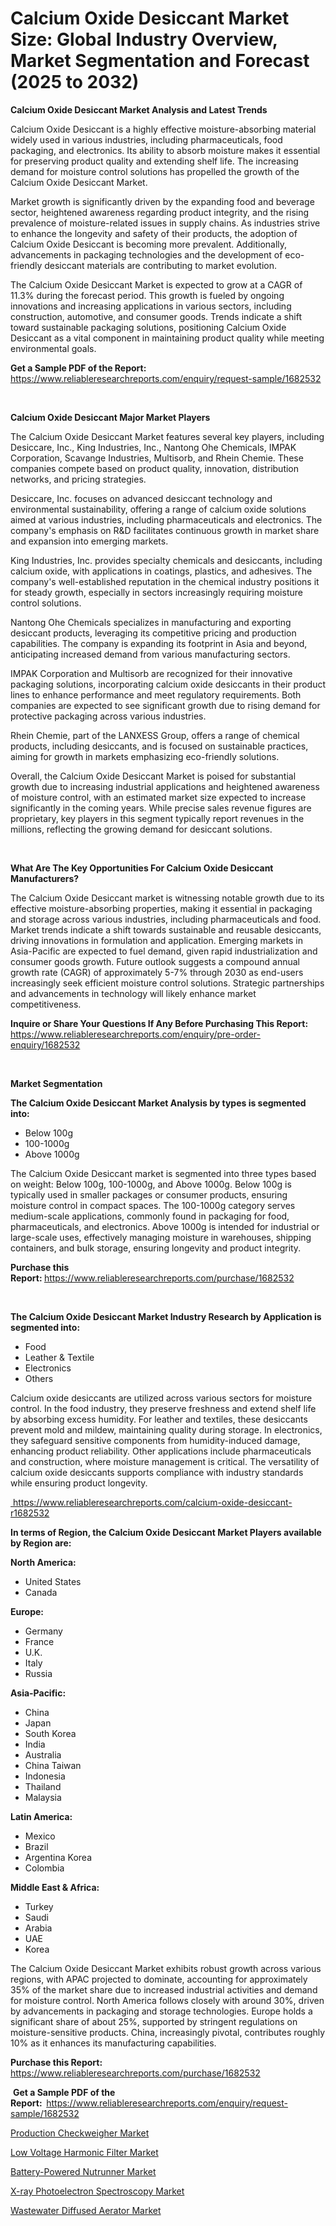 <p><h1>Calcium Oxide Desiccant Market Size: Global Industry Overview, Market Segmentation and Forecast (2025 to 2032)</h1></p><p><strong>Calcium Oxide Desiccant Market Analysis and Latest Trends</strong></p>
<p><p>Calcium Oxide Desiccant is a highly effective moisture-absorbing material widely used in various industries, including pharmaceuticals, food packaging, and electronics. Its ability to absorb moisture makes it essential for preserving product quality and extending shelf life. The increasing demand for moisture control solutions has propelled the growth of the Calcium Oxide Desiccant Market.</p><p>Market growth is significantly driven by the expanding food and beverage sector, heightened awareness regarding product integrity, and the rising prevalence of moisture-related issues in supply chains. As industries strive to enhance the longevity and safety of their products, the adoption of Calcium Oxide Desiccant is becoming more prevalent. Additionally, advancements in packaging technologies and the development of eco-friendly desiccant materials are contributing to market evolution.</p><p>The Calcium Oxide Desiccant Market is expected to grow at a CAGR of 11.3% during the forecast period. This growth is fueled by ongoing innovations and increasing applications in various sectors, including construction, automotive, and consumer goods. Trends indicate a shift toward sustainable packaging solutions, positioning Calcium Oxide Desiccant as a vital component in maintaining product quality while meeting environmental goals.</p></p>
<p><strong>Get a Sample PDF of the Report:&nbsp;</strong> <a href="https://www.reliableresearchreports.com/enquiry/request-sample/1682532?utm_campaign=3278&utm_medium=2&utm_source=Github&utm_content=ia&utm_term=02042025&utm_id=calcium-oxide-desiccant">https://www.reliableresearchreports.com/enquiry/request-sample/1682532</a></p>
<p>&nbsp;</p>
<p><strong>Calcium Oxide Desiccant Major Market Players</strong></p>
<p><p>The Calcium Oxide Desiccant Market features several key players, including Desiccare, Inc., King Industries, Inc., Nantong Ohe Chemicals, IMPAK Corporation, Scavange Industries, Multisorb, and Rhein Chemie. These companies compete based on product quality, innovation, distribution networks, and pricing strategies.</p><p>Desiccare, Inc. focuses on advanced desiccant technology and environmental sustainability, offering a range of calcium oxide solutions aimed at various industries, including pharmaceuticals and electronics. The company's emphasis on R&D facilitates continuous growth in market share and expansion into emerging markets.</p><p>King Industries, Inc. provides specialty chemicals and desiccants, including calcium oxide, with applications in coatings, plastics, and adhesives. The company's well-established reputation in the chemical industry positions it for steady growth, especially in sectors increasingly requiring moisture control solutions.</p><p>Nantong Ohe Chemicals specializes in manufacturing and exporting desiccant products, leveraging its competitive pricing and production capabilities. The company is expanding its footprint in Asia and beyond, anticipating increased demand from various manufacturing sectors.</p><p>IMPAK Corporation and Multisorb are recognized for their innovative packaging solutions, incorporating calcium oxide desiccants in their product lines to enhance performance and meet regulatory requirements. Both companies are expected to see significant growth due to rising demand for protective packaging across various industries.</p><p>Rhein Chemie, part of the LANXESS Group, offers a range of chemical products, including desiccants, and is focused on sustainable practices, aiming for growth in markets emphasizing eco-friendly solutions.</p><p>Overall, the Calcium Oxide Desiccant Market is poised for substantial growth due to increasing industrial applications and heightened awareness of moisture control, with an estimated market size expected to increase significantly in the coming years. While precise sales revenue figures are proprietary, key players in this segment typically report revenues in the millions, reflecting the growing demand for desiccant solutions.</p></p>
<p>&nbsp;</p>
<p><strong>What Are The Key Opportunities For Calcium Oxide Desiccant Manufacturers?</strong></p>
<p><p>The Calcium Oxide Desiccant market is witnessing notable growth due to its effective moisture-absorbing properties, making it essential in packaging and storage across various industries, including pharmaceuticals and food. Market trends indicate a shift towards sustainable and reusable desiccants, driving innovations in formulation and application. Emerging markets in Asia-Pacific are expected to fuel demand, given rapid industrialization and consumer goods growth. Future outlook suggests a compound annual growth rate (CAGR) of approximately 5-7% through 2030 as end-users increasingly seek efficient moisture control solutions. Strategic partnerships and advancements in technology will likely enhance market competitiveness.</p></p>
<p><strong>Inquire or Share Your Questions If Any Before Purchasing This Report:</strong> <a href="https://www.reliableresearchreports.com/enquiry/pre-order-enquiry/1682532?utm_campaign=3278&utm_medium=2&utm_source=Github&utm_content=ia&utm_term=02042025&utm_id=calcium-oxide-desiccant">https://www.reliableresearchreports.com/enquiry/pre-order-enquiry/1682532</a></p>
<p>&nbsp;</p>
<p><strong>Market Segmentation</strong></p>
<p><strong>The Calcium Oxide Desiccant Market Analysis by types is segmented into:</strong></p>
<p><ul><li>Below 100g</li><li>100-1000g</li><li>Above 1000g</li></ul></p>
<p><p>The Calcium Oxide Desiccant market is segmented into three types based on weight: Below 100g, 100-1000g, and Above 1000g. Below 100g is typically used in smaller packages or consumer products, ensuring moisture control in compact spaces. The 100-1000g category serves medium-scale applications, commonly found in packaging for food, pharmaceuticals, and electronics. Above 1000g is intended for industrial or large-scale uses, effectively managing moisture in warehouses, shipping containers, and bulk storage, ensuring longevity and product integrity.</p></p>
<p><strong>Purchase this Report:&nbsp;</strong><a href="https://www.reliableresearchreports.com/purchase/1682532?utm_campaign=3278&utm_medium=2&utm_source=Github&utm_content=ia&utm_term=02042025&utm_id=calcium-oxide-desiccant">https://www.reliableresearchreports.com/purchase/1682532</a></p>
<p>&nbsp;</p>
<p><strong>The Calcium Oxide Desiccant Market Industry Research by Application is segmented into:</strong></p>
<p><ul><li>Food</li><li>Leather & Textile</li><li>Electronics</li><li>Others</li></ul></p>
<p><p>Calcium oxide desiccants are utilized across various sectors for moisture control. In the food industry, they preserve freshness and extend shelf life by absorbing excess humidity. For leather and textiles, these desiccants prevent mold and mildew, maintaining quality during storage. In electronics, they safeguard sensitive components from humidity-induced damage, enhancing product reliability. Other applications include pharmaceuticals and construction, where moisture management is critical. The versatility of calcium oxide desiccants supports compliance with industry standards while ensuring product longevity.</p></p>
<p><a href="https://www.reliableresearchreports.com/calcium-oxide-desiccant-r1682532?utm_campaign=3278&utm_medium=2&utm_source=Github&utm_content=ia&utm_term=02042025&utm_id=calcium-oxide-desiccant">&nbsp;https://www.reliableresearchreports.com/calcium-oxide-desiccant-r1682532</a></p>
<p><strong>In terms of Region, the Calcium Oxide Desiccant Market Players available by Region are:</strong></p>
<p>
    <p> <strong> North America: </strong>
        <ul>
            <li>United States</li>
            <li>Canada</li>
        </ul>
        </p> 
    <p> <strong> Europe: </strong>
        <ul>
            <li>Germany</li>
            <li>France</li>
            <li>U.K.</li>
            <li>Italy</li>
            <li>Russia</li>
        </ul>
        </p> 
    <p> <strong> Asia-Pacific: </strong>
        <ul>
            <li>China</li>
            <li>Japan</li>
            <li>South Korea</li>
            <li>India</li>
            <li>Australia</li>
            <li>China Taiwan</li>
            <li>Indonesia</li>
            <li>Thailand</li>
            <li>Malaysia</li>
        </ul>
        </p> 
    <p> <strong> Latin America: </strong>
        <ul>
            <li>Mexico</li>
            <li>Brazil</li>
            <li>Argentina Korea</li>
            <li>Colombia</li>
        </ul>
        </p> 
    <p> <strong> Middle East & Africa: </strong>
        <ul>
            <li>Turkey</li>
            <li>Saudi</li>
            <li>Arabia</li>
            <li>UAE</li>
            <li>Korea</li>
        </ul>
    </p>
    </p>
<p><p>The Calcium Oxide Desiccant Market exhibits robust growth across various regions, with APAC projected to dominate, accounting for approximately 35% of the market share due to increased industrial activities and demand for moisture control. North America follows closely with around 30%, driven by advancements in packaging and storage technologies. Europe holds a significant share of about 25%, supported by stringent regulations on moisture-sensitive products. China, increasingly pivotal, contributes roughly 10% as it enhances its manufacturing capabilities.</p></p>
<p><strong>Purchase this Report: </strong><a href="https://www.reliableresearchreports.com/purchase/1682532?utm_campaign=3278&utm_medium=2&utm_source=Github&utm_content=ia&utm_term=02042025&utm_id=calcium-oxide-desiccant">https://www.reliableresearchreports.com/purchase/1682532</a></p>
<p>&nbsp;<strong>Get a Sample PDF of the Report:&nbsp;&nbsp;</strong><a href="https://www.reliableresearchreports.com/enquiry/request-sample/1682532?utm_campaign=3278&utm_medium=2&utm_source=Github&utm_content=ia&utm_term=02042025&utm_id=calcium-oxide-desiccant">https://www.reliableresearchreports.com/enquiry/request-sample/1682532</a></p>
<p><strong></strong></p>
<p><p><a href="https://www.linkedin.com/pulse/competitive-landscape-production-checkweigher-market-analyzing-strye?utm_campaign=3278&utm_medium=2&utm_source=Github&utm_content=ia&utm_term=02042025&utm_id=calcium-oxide-desiccant">Production Checkweigher Market</a></p><p><a href="https://www.linkedin.com/pulse/technology-functions-growth-low-voltage-harmonic-filter-q52ye?utm_campaign=3278&utm_medium=2&utm_source=Github&utm_content=ia&utm_term=02042025&utm_id=calcium-oxide-desiccant">Low Voltage Harmonic Filter Market</a></p><p><a href="https://www.linkedin.com/pulse/battery-powered-nutrunner-market-report-forward-looking-perspective-w1rae?utm_campaign=3278&utm_medium=2&utm_source=Github&utm_content=ia&utm_term=02042025&utm_id=calcium-oxide-desiccant">Battery-Powered Nutrunner Market</a></p><p><a href="https://www.linkedin.com/pulse/x-ray-photoelectron-spectroscopy-industry-growth-opportunities-xkyse?utm_campaign=3278&utm_medium=2&utm_source=Github&utm_content=ia&utm_term=02042025&utm_id=calcium-oxide-desiccant">X-ray Photoelectron Spectroscopy Market</a></p><p><a href="https://www.linkedin.com/pulse/acomprehensive-analysis-onthe-sizedynamicsand-expected-development-whvhe?utm_campaign=3278&utm_medium=2&utm_source=Github&utm_content=ia&utm_term=02042025&utm_id=calcium-oxide-desiccant">Wastewater Diffused Aerator Market</a></p></p>